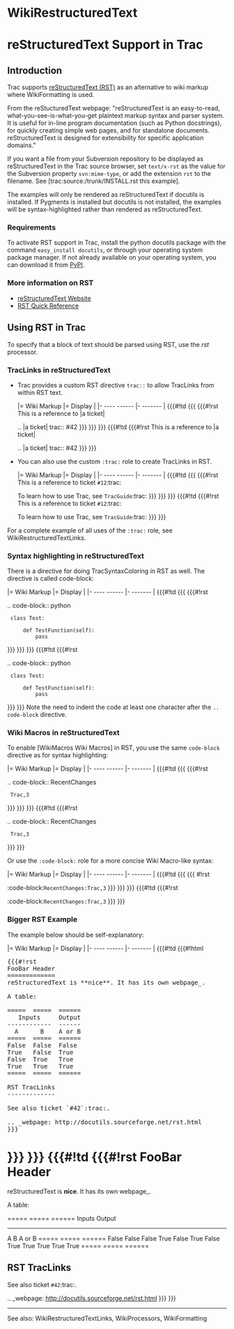 # WikiRestructuredText
# reStructuredText Support in Trac

## Introduction


Trac supports [reStructuredText (RST)](http://docutils.sourceforge.net/docs/ref/rst/restructuredtext.html) as an alternative to wiki markup where WikiFormatting is used.

From the reStucturedText webpage:
 "reStructuredText is an easy-to-read, what-you-see-is-what-you-get plaintext markup syntax and parser system. It is useful for in-line program documentation (such as Python docstrings), for quickly creating simple web pages, and for standalone documents. reStructuredText is designed for extensibility for specific application domains."

If you want a file from your Subversion repository to be displayed as reStructuredText in the Trac source browser, set `text/x-rst` as the value for the Subversion property `svn:mime-type`, or add the extension `rst` to the filename. See [trac:source:/trunk/INSTALL.rst this example].

The examples will only be rendered as reStructuredText if docutils is installed. If Pygments is installed but docutils is not installed, the examples will be syntax-highlighted rather than rendered as reStructuredText.

### Requirements

To activate RST support in Trac, install the python docutils package with the command `easy_install docutils`, or through your operating system package manager. If not already available on your operating system, you can download it from [PyPI](https://pypi.python.org/pypi/docutils).

### More information on RST

 * [reStructuredText Website](http://docutils.sourceforge.net/rst.html)
 * [RST Quick Reference](http://docutils.sourceforge.net/docs/rst/quickref.html)

## Using RST in Trac

To specify that a block of text should be parsed using RST, use the _rst_ processor.

### TracLinks in reStructuredText

 * Trac provides a custom RST directive `trac::` to allow TracLinks from within RST text.

   |= Wiki Markup |= Display |
   |- ---- ------ |- ------- |
   {{{#!td
     {{{
     {{{#!rst
     This is a reference to |a ticket|

     .. |a ticket| trac:: #42
     }}}
     }}}
   }}}
   {{{#!td
     {{{#!rst
     This is a reference to |a ticket|

     .. |a ticket| trac:: #42
     }}}
   }}}

 * You can also use the custom `:trac:` role to create TracLinks in RST.

   |= Wiki Markup |= Display |
   |- ---- ------ |- ------- |
   {{{#!td
     {{{
     {{{#!rst
     This is a reference to ticket `#12`:trac:

     To learn how to use Trac, see `TracGuide`:trac:
     }}}
     }}}
   }}}
   {{{#!td
     {{{#!rst
     This is a reference to ticket `#12`:trac:

     To learn how to use Trac, see `TracGuide`:trac:
     }}}
   }}}

 For a complete example of all uses of the `:trac:` role, see WikiRestructuredTextLinks.

### Syntax highlighting in reStructuredText

There is a directive for doing TracSyntaxColoring in RST as well. The directive is called code-block:


|= Wiki Markup |= Display |
|- ---- ------ |- ------- |
{{{#!td
  {{{
  {{{#!rst

  .. code-block:: python

     class Test:

         def TestFunction(self):
             pass

  }}}
  }}}
}}}
{{{#!td
  {{{#!rst

  .. code-block:: python

     class Test:

         def TestFunction(self):
             pass

  }}}
}}}
Note the need to indent the code at least one character after the `.. code-block` directive.

### Wiki Macros in reStructuredText

To enable [WikiMacros Wiki Macros] in RST, you use the same `code-block` directive as for syntax highlighting:


|= Wiki Markup |= Display |
|- ---- ------ |- ------- |
{{{#!td
  {{{
  {{{#!rst

  .. code-block:: RecentChanges

     Trac,3

  }}}
  }}}
}}}
{{{#!td
  {{{#!rst

  .. code-block:: RecentChanges

     Trac,3

  }}}
}}}

Or use the `:code-block:` role for a more concise Wiki Macro-like syntax:


|= Wiki Markup |= Display |
|- ---- ------ |- ------- |
{{{#!td
  {{{
  {{{
  #!rst

  :code-block:`RecentChanges:Trac,3`
  }}}
  }}}
}}}
{{{#!td
  {{{#!rst

  :code-block:`RecentChanges:Trac,3`
  }}}
}}}

### Bigger RST Example

The example below should be self-explanatory:


|= Wiki Markup |= Display |
|- ---- ------ |- ------- |
{{{#!td
{{{#!html
<pre class="wiki">{{{#!rst
FooBar Header
=============
reStructuredText is **nice**. It has its own webpage_.

A table:

=====  =====  ======
   Inputs     Output
------------  ------
  A      B    A or B
=====  =====  ======
False  False  False
True   False  True
False  True   True
True   True   True
=====  =====  ======

RST TracLinks
-------------

See also ticket `#42`:trac:.

.. _webpage: http://docutils.sourceforge.net/rst.html
}}}</pre>
}}}
}}}
{{{#!td
{{{#!rst
FooBar Header
=============
reStructuredText is **nice**. It has its own webpage_.

A table:

=====  =====  ======
   Inputs     Output
------------  ------
  A      B    A or B
=====  =====  ======
False  False  False
True   False  True
False  True   True
True   True   True
=====  =====  ======

RST TracLinks
-------------

See also ticket `#42`:trac:.

.. _webpage: http://docutils.sourceforge.net/rst.html
}}}
}}}

----
See also: WikiRestructuredTextLinks, WikiProcessors, WikiFormatting
